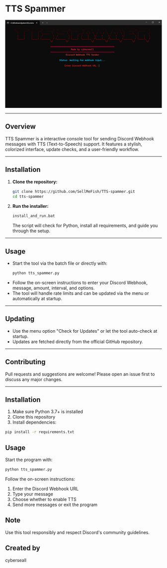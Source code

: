 # TTS Spammer

![TTS Spammer](spammer.png)

---

## Overview
TTS Spammer is a interactive console tool for sending Discord Webhook messages with TTS (Text-to-Speech) support. It features a stylish, colorized interface, update checks, and a user-friendly workflow.

---

## Installation
1. **Clone the repository:**
   ```bash
   git clone https://github.com/SellMeFish/TTS-spammer.git
   cd tts-spammer
   ```
2. **Run the installer:**
   ```bash
   install_and_run.bat
   ```
   The script will check for Python, install all requirements, and guide you through the setup.

---

## Usage
- Start the tool via the batch file or directly with:
  ```bash
  python tts_spammer.py
  ```
- Follow the on-screen instructions to enter your Discord Webhook, message, amount, interval, and options.
- The tool will handle rate limits and can be updated via the menu or automatically at startup.

---

## Updating
- Use the menu option "Check for Updates" or let the tool auto-check at startup.
- Updates are fetched directly from the official GitHub repository.

---

## Contributing
Pull requests and suggestions are welcome! Please open an issue first to discuss any major changes.

---


## Installation

1. Make sure Python 3.7+ is installed
2. Clone this repository
3. Install dependencies:
```bash
pip install -r requirements.txt
```

## Usage

Start the program with:
```bash
python tts_spammer.py
```

Follow the on-screen instructions:
1. Enter the Discord Webhook URL
2. Type your message
3. Choose whether to enable TTS
4. Send more messages or exit the program

##  Note

Use this tool responsibly and respect Discord's community guidelines.

## Created by
cyberseall 
